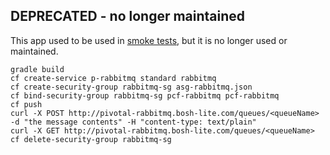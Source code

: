 ## DEPRECATED - no longer maintained
This app used to be used in [smoke tests](https://github.com/pivotal-cf/cf-rabbitmq-smoke-tests), but it is no longer used or maintained. 


```
gradle build
cf create-service p-rabbitmq standard rabbitmq
cf create-security-group rabbitmq-sg asg-rabbitmq.json
cf bind-security-group rabbitmq-sg pcf-rabbitmq pcf-rabbitmq
cf push
curl -X POST http://pivotal-rabbitmq.bosh-lite.com/queues/<queueName> -d "the message contents" -H "content-type: text/plain"
curl -X GET http://pivotal-rabbitmq.bosh-lite.com/queues/<queueName>
cf delete-security-group rabbitmq-sg
```
